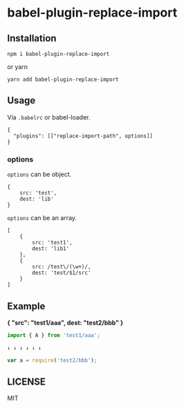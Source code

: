 
# babel-plugin-replace-import


## Installation

```
npm i babel-plugin-replace-import
```

or yarn

```
yarn add babel-plugin-replace-import
```

## Usage

Via `.babelrc` or babel-loader.

```
{
  "plugins": [["replace-import-path", options]]
}
```

### options

`options` can be object.

```
{
    src: 'test',
    dest: 'lib'
}
```

`options` can be an array.

```
[
    {
        src: 'test1',
        dest: 'lib1'
    },
    {
        src: /test\/(\w+)/,
        dest: 'test/$1/src'
    }
]
```

## Example

**{ "src": "test1/aaa", dest: "test2/bbb" }**

```js
import { A } from 'test1/aaa';

↓ ↓ ↓ ↓ ↓ ↓

var a = require('test2/bbb');
```

## LICENSE
MIT
